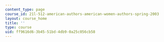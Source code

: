 ```yaml
---
content_type: page
course_id: 21l-512-american-authors-american-women-authors-spring-2003
layout: course_home
title: ''
type: course
uid: ff9616d6-3b45-51bd-4db9-0a25c056cb58
---
```

